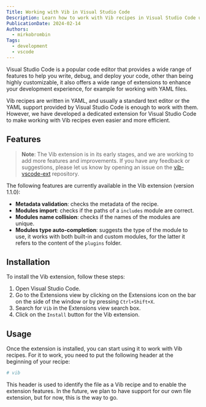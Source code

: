 ```yaml
---
Title: Working with Vib in Visual Studio Code
Description: Learn how to work with Vib recipes in Visual Studio Code using our extension.
PublicationDate: 2024-02-14
Authors:
  - mirkobrombin
Tags:
  - development
  - vscode
---
```


Visual Studio Code is a popular code editor that provides a wide range of features to help you write, debug, and deploy your code, other than being highly customizable, it also offers a wide range of extensions to enhance your development experience, for example for working with YAML files.

Vib recipes are written in YAML, and usually a standard text editor or the YAML support provided by Visual Studio Code is enough to work with them. However, we have developed a dedicated extension for Visual Studio Code to make working with Vib recipes even easier and more efficient.

## Features

> **Note**: The Vib extension is in its early stages, and we are working to add more features and improvements. If you have any feedback or suggestions, please let us know by opening an issue on the [vib-vscode-ext](https://github.com/Vanilla-OS/vib-vscode-ext) repository.

The following features are currently available in the Vib extension (version 1.1.0):

- **Metadata validation**: checks the metadata of the recipe.
- **Modules import**: checks if the paths of a `includes` module are correct.
- **Modules name collision**: checks if the names of the modules are unique.
- **Modules type auto-completion**: suggests the type of the module to use, it works with both built-in and custom modules, for the latter it refers to the content of the `plugins` folder.

## Installation

To install the Vib extension, follow these steps:

1. Open Visual Studio Code.
2. Go to the Extensions view by clicking on the Extensions icon on the bar on the side of the window or by pressing `Ctrl+Shift+X`.
3. Search for `Vib` in the Extensions view search box.
4. Click on the `Install` button for the Vib extension.

## Usage

Once the extension is installed, you can start using it to work with Vib recipes. For it to work, you need to put the following header at the beginning of your recipe:

```yaml
# vib
```

This header is used to identify the file as a Vib recipe and to enable the extension features. In the future, we plan to have support for our own file extension, but for now, this is the way to go.
